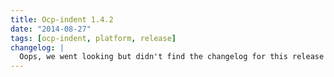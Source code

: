 ```yaml
---
title: Ocp-indent 1.4.2
date: "2014-08-27"
tags: [ocp-indent, platform, release]
changelog: |
  Oops, we went looking but didn't find the changelog for this release 🙈
---
```

